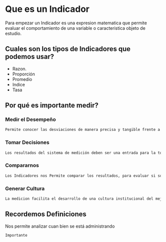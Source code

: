 # Que es un Indicador

Para empezar un Indicador es una expresion matematica que permite evaluar el comportamiento de una variable o caracteristica objeto de estudio.

## **Cuales son los tipos de Indicadores que podemos usar?**
- Razon. 
- Proporción
- Promedio
- Indice
- Tasa

## **Por qué es importante medir?**

### **Medir el Desempeño**
```bash
Permite conocer las desviaciones de manera precisa y tangible frente a las metas propuestas y facilita conocer sus causas.
```
### **Tomar Decisiones**
```bash
Los resultados del sistema de medición deben ser una entrada para la toma de decisiones y los procesos de mejoramiento institucional.
```

### **Compararnos**
```bash
Los Indicadores nos Permite comparar los resultados, para evaluar si somos eficientes, eficaces y efectivos.
```

### **Generar Cultura**
```bash
La medicion facilita el desarrollo de una cultura institucional del mejoramiento basado en hechos y datos.
```

## **Recordemos Definiciones**
Nos permite analizar cuan bien se está administrando
```bash
Importante
```
